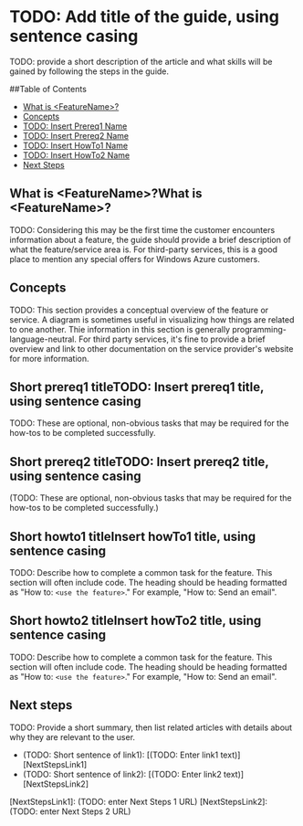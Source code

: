 # TODO: Add title of the guide, using sentence casing

TODO: provide a short description of the article and what skills will be gained by following the steps in the guide.

##Table of Contents

* [What is &lt;FeatureName&gt;?](#whatis)
* [Concepts](#Concepts)
* [TODO: Insert Prereq1 Name](#PreReq1)
* [TODO: Insert Prereq2 Name](#PreReq2)
* [TODO: Insert HowTo1 Name](#HowTo1)
* [TODO: Insert HowTo2 Name](#HowTo2)
* [Next Steps](#NextSteps)

<a id="whatis"></a>
<h2><span>What is &lt;FeatureName&gt;?</span>What is &lt;FeatureName&gt;?</h2>

TODO: Considering this may be the first time the customer encounters information about a feature, the guide should provide a brief description of what the feature/service area is.  For third-party services, this is a good place to mention any special offers for Windows Azure customers.

<a id="concepts"></a>
<h2>Concepts</h2>

TODO: This section provides a conceptual overview of the feature or service.  A diagram is sometimes useful in visualizing how things are related to one another.  Thie information in this section is generally programming-language-neutral.  For third party services, it's fine to provide a brief overview and link to other documentation on the service provider's website for more information.

<a id="prereq1"></a>
<h2><span>Short prereq1 title</span>TODO: Insert prereq1 title, using sentence casing</h2>

TODO: These are optional, non-obvious tasks that may be required for the how-tos to be completed successfully.

<a id="prereq"></a>
<h2><span>Short prereq2 title</span>TODO: Insert prereq2 title, using sentence casing</h2>

(TODO: These are optional, non-obvious tasks that may be required for the how-tos to be completed successfully.)

<a id="howto1"></a>
<h2><span>Short howto1 title</span>Insert howTo1 title, using sentence casing</h2>

TODO: Describe how to complete a common task for the feature. This section will often include code. The heading should be heading formatted as "How to: `<use the feature>`."  For example, "How to: Send an email". 

<a id="howto2"></a>
<h2><span>Short howto2 title</span>Insert howTo2 title, using sentence casing</h2>


TODO: Describe how to complete a common task for the feature. This section will often include code. The heading should be heading formatted as "How to: `<use the feature>`."  For example, "How to: Send an email". 

<a id="nextsteps"></a>
<h2>Next steps</h2>

TODO: Provide a short summary, then list related articles with details about why they are relevant to the user.

* (TODO: Short sentence of link1): [(TODO: Enter link1 text)] [NextStepsLink1]
* (TODO: Short sentence of link2): [(TODO: Enter link2 text)] [NextStepsLink2]

[NextStepsLink1]: (TODO: enter Next Steps 1 URL)
[NextStepsLink2]: (TODO: enter Next Steps 2 URL)

[Image1]: ../media/image1.png
[Image2]: ../media/image2.png